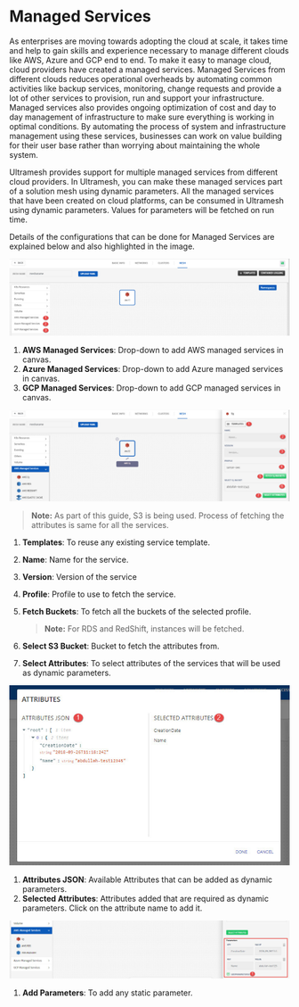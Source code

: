 # Managed Services

As enterprises are moving towards adopting the cloud at scale, it takes time and help to gain skills and experience necessary to manage different clouds like AWS, Azure and GCP end to end. To make it easy to manage cloud, cloud providers have created a managed services. Managed Services from different clouds reduces operational overheads by automating common activities like backup services, monitoring, change requests and provide a lot of other services to provision, run and support your infrastructure. Managed services also provides ongoing optimization of cost and day to day management of infrastructure to make sure everything is working in optimal conditions. By automating the process of system and infrastructure management using these services, businesses can work on value building for their user base rather than worrying about maintaining the whole system.

Ultramesh provides support for multiple managed services from different cloud providers. In Ultramesh, you can make these managed services part of a solution mesh using dynamic parameters.  All the managed services that have been created on cloud platforms, can be consumed in Ultramesh using dynamic parameters. Values for parameters will be fetched on run time.

Details of the configurations that can be done for Managed Services are explained below and also highlighted in the image.

![1](imgs\1.jpg)

1. **AWS Managed Services**: Drop-down to add AWS managed services in canvas. 
2. **Azure Managed Services**: Drop-down to add Azure managed services in canvas.
3. **GCP Managed Services**: Drop-down to add GCP managed services in canvas. 

![2](imgs\2.jpg)

> **Note:** As part of this guide, S3 is being used. Process of fetching the attributes is same for all the services. 

1. **Templates**: To reuse any existing service template.

2. **Name**: Name for the service.

3. **Version**: Version of the service

4. **Profile**: Profile to use to fetch the service. 

5. **Fetch Buckets**: To fetch all the buckets of the selected profile. 

   > **Note:** For RDS and RedShift, instances will be fetched.

6. **Select S3 Bucket**: Bucket to fetch the attributes from.

7. **Select Attributes**: To select attributes of the services that will be used as dynamic parameters.

![3](imgs\3.jpg)

1. **Attributes JSON**: Available Attributes that can be added as dynamic parameters. 
2. **Selected Attributes**: Attributes added that are required as dynamic parameters. Click on the attribute name to add it.

![4](imgs\4.jpg)

1. **Add Parameters**: To add any static parameter. 